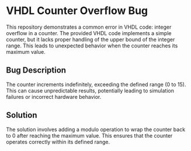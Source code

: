 # VHDL Counter Overflow Bug

This repository demonstrates a common error in VHDL code: integer overflow in a counter.  The provided VHDL code implements a simple counter, but it lacks proper handling of the upper bound of the integer range. This leads to unexpected behavior when the counter reaches its maximum value.

## Bug Description
The counter increments indefinitely, exceeding the defined range (0 to 15).  This can cause unpredictable results, potentially leading to simulation failures or incorrect hardware behavior.

## Solution
The solution involves adding a modulo operation to wrap the counter back to 0 after reaching the maximum value.  This ensures that the counter operates correctly within its defined range.